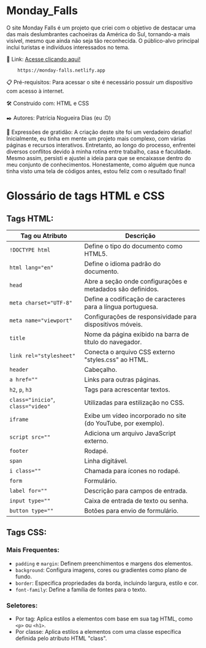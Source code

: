 # Monday_Falls

O site Monday Falls é um projeto que criei com o objetivo de destacar uma das mais deslumbrantes cachoeiras da América do Sul, tornando-a mais visível, mesmo que ainda não seja tão reconhecida. O público-alvo principal inclui turistas e indivíduos interessados no tema.

👾 Link: <a href="https://monday-falls.netlify.app">Acesse clicando aqui!</a>
        
        https://monday-falls.netlify.app
        
📋 Pré-requisitos: Para acessar o site é necessário possuir um dispositivo com acesso à internet.

🛠️ Construído com: HTML e CSS

✒️ Autores: Patrícia Nogueira Dias (eu :D)


🎁 Expressões de gratidão: A criação deste site foi um verdadeiro desafio! Inicialmente, eu tinha em mente um projeto mais complexo, com várias páginas e recursos interativos. Entretanto, ao longo do processo, enfrentei diversos conflitos devido à minha rotina entre trabalho, casa e faculdade. Mesmo assim, persisti e ajustei a ideia para que se encaixasse dentro do meu conjunto de conhecimentos. Honestamente, como alguém que nunca tinha visto uma tela de códigos antes, estou feliz com o resultado final!

# Glossário de tags HTML e CSS

## Tags HTML:

| Tag ou Atributo                   | Descrição                                                      |
|-----------------------------------|----------------------------------------------------------------|
| `!DOCTYPE html`                   | Define o tipo do documento como HTML5.                         |
| `html lang="en"`                  | Define o idioma padrão do documento.                           |
| `head`                            | Abre a seção onde configurações e metadados são definidos.     |
| `meta charset="UTF-8"`            | Define a codificação de caracteres para a língua portuguesa.   |
| `meta name="viewport"`            | Configurações de responsividade para dispositivos móveis.     |
| `title`                           | Nome da página exibido na barra de título do navegador.        |
| `link rel="stylesheet"`           | Conecta o arquivo CSS externo "styles.css" ao HTML.            |
| `header`                          | Cabeçalho.                                                     |
| `a href=""`                       | Links para outras páginas.                                     |
| `h2`, `p`, `h3`                   | Tags para acrescentar textos.                                  |
| `class="inicio"`, `class="video"` | Utilizadas para estilização no CSS.                            |
| `iframe`                          | Exibe um vídeo incorporado no site (do YouTube, por exemplo).  |
| `script src=""`                   | Adiciona um arquivo JavaScript externo.                        |
| `footer`                          | Rodapé.                                                        |
| `span`                            | Linha digitável.                                               |
| `i class=""`                      | Chamada para ícones no rodapé.                                 |
| `form`                            | Formulário.                                                    |
| `label for=""`                    | Descrição para campos de entrada.                              |
| `input type=""`                   | Caixa de entrada de texto ou senha.                            |
| `button type=""`                  | Botões para envio de formulário.                               |

## Tags CSS:

### Mais Frequentes:

- `padding` e `margin`: Definem preenchimentos e margens dos elementos.
- `background`: Configura imagens, cores ou gradientes como plano de fundo.
- `border`: Especifica propriedades da borda, incluindo largura, estilo e cor.
- `font-family`: Define a família de fontes para o texto.

### Seletores:

- Por tag: Aplica estilos a elementos com base em sua tag HTML, como `<p>` ou `<h1>`.
- Por classe: Aplica estilos a elementos com uma classe específica definida pelo atributo HTML "class".

